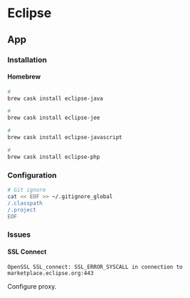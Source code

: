 # Eclipse

## App

### Installation

#### Homebrew

```sh
#
brew cask install eclipse-java

#
brew cask install eclipse-jee

#
brew cask install eclipse-javascript

#
brew cask install eclipse-php
```

### Configuration

```sh
# Git ignore
cat << EOF >> ~/.gitignore_global
/.classpath
/.project
EOF
```

### Issues

#### SSL Connect

```log
OpenSSL SSL_connect: SSL_ERROR_SYSCALL in connection to marketplace.eclipse.org:443
```

Configure proxy.
